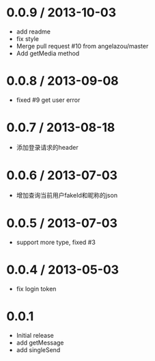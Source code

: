 
0.0.9 / 2013-10-03 
==================

  * add readme
  * fix style
  * Merge pull request #10 from angelazou/master
  * Add getMedia method

0.0.8 / 2013-09-08 
==================

  * fixed #9 get user error

0.0.7 / 2013-08-18 
==================

  * 添加登录请求的header  

0.0.6 / 2013-07-03 
==================

  * 增加查询当前用户fakeId和昵称的json

0.0.5 / 2013-07-03 
==================

  * support more type, fixed #3

0.0.4 / 2013-05-03 
==================

  * fix login token 

0.0.1  
==================  

  * Initial release 
  * add getMessage
  * add singleSend 
